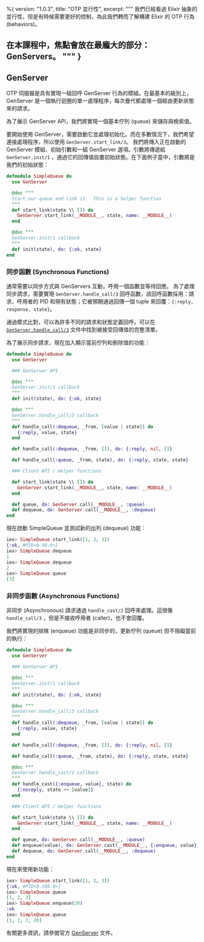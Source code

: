 %{
  version: "1.0.3",
  title: "OTP 並行性",
  excerpt: """
  我們已經看過 Elixir 抽象的並行性，但是有時候需要更好的控制，為此我們轉而了解構建 Elixir 的 OTP 行為 (behaviors)。

  在本課程中，焦點會放在最龐大的部分：GenServers。
  """
}
---

## GenServer

OTP 伺服器是具有實現一組回呼 GenServer 行為的模組。在最基本的級別上，GenServer 是一個執行迴圈的單一處理程序，每次疊代都處理一個經由更新狀態來的請求。

為了展示 GenServer API，我們將實現一個基本佇列 (queue) 來儲存與檢索值。

要開始使用 GenServer，需要啟動它並處理初始化。而在多數情況下，我們希望連接處理程序，所以使用 `GenServer.start_link/3`。
我們將傳入正在啟動的 GenServer 模組、初始引數和一組 GenServer 選項。引數將傳遞給 `GenServer.init/1` ，通過它的回傳值設置初始狀態。在下面例子當中，引數將是我們的初始狀態：

```elixir
defmodule SimpleQueue do
  use GenServer

  @doc """
  Start our queue and link it.  This is a helper function
  """
  def start_link(state \\ []) do
    GenServer.start_link(__MODULE__, state, name: __MODULE__)
  end

  @doc """
  GenServer.init/1 callback
  """
  def init(state), do: {:ok, state}
end
```

### 同步函數 (Synchronous Functions)

通常需要以同步方式與 GenServers 互動，呼用一個函數並等待回應。
為了處理同步請求，需要實現 `GenServer.handle_call/3` 回呼函數，該回呼函數採用：請求、呼用者的 PID 和現有狀態；它被預期通過回傳一個 tuple 來回覆：`{:reply, response, state}`。

通過模式比對，可以為許多不同的請求和狀態定義回呼。可以在 [`GenServer.handle_call/3`](https://hexdocs.pm/elixir/GenServer.html#c:handle_call/3) 文件中找到被接受回傳值的完整清單。

為了展示同步請求，現在加入顯示當前佇列和刪除值的功能：

```elixir
defmodule SimpleQueue do
  use GenServer

  ### GenServer API

  @doc """
  GenServer.init/1 callback
  """
  def init(state), do: {:ok, state}

  @doc """
  GenServer.handle_call/3 callback
  """
  def handle_call(:dequeue, _from, [value | state]) do
    {:reply, value, state}
  end

  def handle_call(:dequeue, _from, []), do: {:reply, nil, []}

  def handle_call(:queue, _from, state), do: {:reply, state, state}

  ### Client API / Helper functions

  def start_link(state \\ []) do
    GenServer.start_link(__MODULE__, state, name: __MODULE__)
  end

  def queue, do: GenServer.call(__MODULE__, :queue)
  def dequeue, do: GenServer.call(__MODULE__, :dequeue)
end
```

現在啟動 SimpleQueue 並測試新的出列 (dequeue) 功能：

```elixir
iex> SimpleQueue.start_link([1, 2, 3])
{:ok, #PID<0.90.0>}
iex> SimpleQueue.dequeue
1
iex> SimpleQueue.dequeue
2
iex> SimpleQueue.queue
[3]
```

### 非同步函數 (Asynchronous Functions)

非同步 (Asynchronous) 請求通過 `handle_cast/2` 回呼來處理。這很像 `handle_call/3` ，但是不接收呼用者 (caller)，也不會回覆。

我們將實現的排隊 (enqueue) 功能是非同步的，更新佇列 (queue) 但不阻礙當前的執行：

```elixir
defmodule SimpleQueue do
  use GenServer

  ### GenServer API

  @doc """
  GenServer.init/1 callback
  """
  def init(state), do: {:ok, state}

  @doc """
  GenServer.handle_call/3 callback
  """
  def handle_call(:dequeue, _from, [value | state]) do
    {:reply, value, state}
  end

  def handle_call(:dequeue, _from, []), do: {:reply, nil, []}

  def handle_call(:queue, _from, state), do: {:reply, state, state}

  @doc """
  GenServer.handle_cast/2 callback
  """
  def handle_cast({:enqueue, value}, state) do
    {:noreply, state ++ [value]}
  end

  ### Client API / Helper functions

  def start_link(state \\ []) do
    GenServer.start_link(__MODULE__, state, name: __MODULE__)
  end

  def queue, do: GenServer.call(__MODULE__, :queue)
  def enqueue(value), do: GenServer.cast(__MODULE__, {:enqueue, value})
  def dequeue, do: GenServer.call(__MODULE__, :dequeue)
end
```

現在來使用新功能：

```elixir
iex> SimpleQueue.start_link([1, 2, 3])
{:ok, #PID<0.100.0>}
iex> SimpleQueue.queue
[1, 2, 3]
iex> SimpleQueue.enqueue(20)
:ok
iex> SimpleQueue.queue
[1, 2, 3, 20]
```

有關更多資訊，請參閱官方 [GenServer](https://hexdocs.pm/elixir/GenServer.html#content) 文件。
